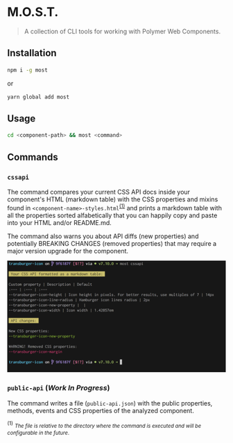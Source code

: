 # M.O.S.T.

> A collection of CLI tools for working with Polymer Web Components.

## Installation

```sh
npm i -g most
```

or

```sh
yarn global add most
```

## Usage

```sh
cd <component-path> && most <command>
```

## Commands

### `cssapi`
The command compares your current CSS API docs inside your component's HTML (markdown table) with the CSS properties and mixins found in `<component-name>-styles.html`<sup>[(1)](#a1)</sup> and prints a markdown table with all the properties sorted alfabetically that you can happily copy and paste into your HTML and/or README.md.

The command also warns you about API diffs (new properties) and potentially BREAKING CHANGES (removed properties) that may require a major version upgrade for the component.

![Screenshot of the cssapi command line output](images/most-cssapi.png)

### `public-api` (_Work In Progress_)
The command writes a file (`public-api.json`) with the public properties, methods, events and CSS properties of the analyzed component. 


<sup id="a1">(1)</sup> <small>_The file is relative to the directory where the command is executed and will be configurable in the future_.</small>

